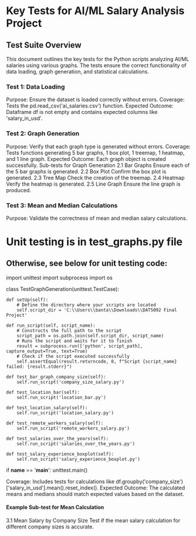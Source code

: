 # Key Tests for AI/ML Salary Analysis Project
## Test Suite Overview
This document outlines the key tests for the Python scripts analyzing AI/ML salaries using various graphs. The tests ensure the correct functionality of data loading, graph generation, and statistical calculations.

### Test 1: Data Loading
Purpose: Ensure the dataset is loaded correctly without errors.
Coverage: Tests the pd.read_csv('ai_salaries.csv') function.
Expected Outcome: Dataframe df is not empty and contains expected columns like 'salary_in_usd'.
### Test 2: Graph Generation
Purpose: Verify that each graph type is generated without errors.
Coverage: Tests functions generating 5 bar graphs, 1 box plot, 1 treemap, 1 heatmap, and 1 line graph.
Expected Outcome: Each graph object is created successfully.
Sub-tests for Graph Generation
2.1 Bar Graphs
Ensure each of the 5 bar graphs is generated.
2.2 Box Plot
Confirm the box plot is generated.
2.3 Tree Map
Check the creation of the treemap.
2.4 Heatmap
Verify the heatmap is generated.
2.5 Line Graph
Ensure the line graph is produced.
### Test 3: Mean and Median Calculations
Purpose: Validate the correctness of mean and median salary calculations.


# Unit testing is in test_graphs.py file
## Otherwise, see below for unit testing code:
import unittest
import subprocess
import os

class TestGraphGeneration(unittest.TestCase):
    
    def setUp(self):
        # Define the directory where your scripts are located
        self.script_dir = 'C:\\Users\\banta\\Downloads\\DAT5092 Final Project'

    def run_script(self, script_name):
        # Constructs the full path to the script
        script_path = os.path.join(self.script_dir, script_name)
        # Runs the script and waits for it to finish
        result = subprocess.run(['python', script_path], capture_output=True, text=True)
        # Check if the script executed successfully
        self.assertEqual(result.returncode, 0, f"Script {script_name} failed: {result.stderr}")

    def test_bar_graph_company_size(self):
        self.run_script('company_size_salary.py')
        
    def test_location_bar(self):
        self.run_script('location_bar.py')

    def test_location_salary(self):
        self.run_script('location_salary.py')

    def test_remote_workers_salary(self):
        self.run_script('remote_workers_salary.py')

    def test_salaries_over_the_years(self):
        self.run_script('salaries_over_the_years.py')

    def test_salary_experience_boxplot(self):
        self.run_script('salary_experience_boxplot.py')

if __name__ == '__main__':
    unittest.main()

Coverage: Includes tests for calculations like df.groupby('company_size')['salary_in_usd'].mean().reset_index().
Expected Outcome: The calculated means and medians should match expected values based on the dataset.
#### Example Sub-test for Mean Calculation
3.1 Mean Salary by Company Size
Test if the mean salary calculation for different company sizes is accurate.
